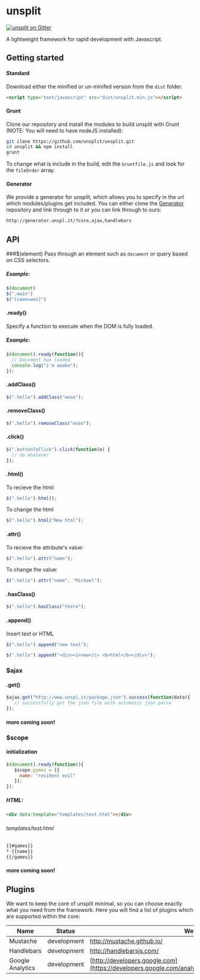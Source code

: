 # unsplit

[![unsplit on Gitter](https://img.shields.io/badge/GITTER-join%20chat-green.svg "unsplit on Gitter")](https://gitter.im/unsplit)

A lightweight framework for rapid development with Javascript.

## Getting started

#### Standard

Download either the minified or un-minifed version from the ```dist``` folder. 

```html
<script type="text/javascript" src="dist/unsplit.min.js"></script>
```

#### Grunt

Clone our repository and install the modules to build unsplit with Grunt (NOTE: You will need to have nodeJS installed):

```bash
git clone https://github.com/unsplit/unsplit.git
cd unsplit && npm install
grunt
```

To change what is include in the build, edit the ```Gruntfile.js``` and look for the ```fileOrder``` array.

#### Generator
We provide a generator for unsplit, which allows you to specify in the url which modules/plugins get included. You can either clone the 
[Generator](http://github.com/unsplit/generator) repository and link through to it or you can link through to ours:

```html
http://generator.unspl.it/?core,ajax,handlebars
```

## API

###$(element)
Pass through an element such as ```document``` or query based on CSS selectors.

##### Example:

```javascript
$(document)
$(".main")
$("[name=woo]")
```

#### .ready()

Specify a function to execute when the DOM is fully loaded.

##### Example:

```javascript
$(document).ready(function(){
  // Document has loaded
  console.log("i'm awake");
});
```

#### .addClass()
```javascript
$(".hello").addClass("wooo");
```

#### .removeClass()
```javascript
$(".hello").removeClass("wooo");
```

#### .click()
```javascript
$(".buttonToClick").click(function(e) {
  // do whatever
});
```

#### .html()
To recieve the html:
```javascript
$(".hello").html();
```

To change the html
```javascript
$(".hello").html("New html");
```

#### .attr()
To recieve the attribute's value: 
```javascript
$(".hello").attr("name");
```

To change the value:
```javascript
$(".hello").attr("name", "Michael");
```

#### .hasClass()
```javascript
$(".hello").hasClass("there");
```

#### .append()
Insert text or HTML
```javascript
$(".hello").append("new text");
```

```javascript
$(".hello").append("<div><i>new</i> <b>html</b></div>");
```

### $ajax

#### .get()

```javascript
$ajax.get("http://www.unspl.it/package.json").success(function(data){
   // successfully got the json file with automatic json parse
});
```

#### more coming soon!

### $scope

#### initialization

```javascript
$(document).ready(function(){
   $scope.games = [{
     name: "resident evil"
   }];
});
```
##### HTML:
```html
<div data-template="templates/test.html"></div>
```

###### templates/test.html

```html
{{#games}}
* {{name}}
{{/games}}
```

#### more coming soon!

## Plugins
We want to keep the core of unsplit minimal, so you can choose exactly what you need from the framework. Here you will find a list of plugins which are 
supported within the core:

| Name | Status | Website | API |
|-------------|---------------|--------------------------|---------------------------------------|
| Mustache | development | http://mustache.github.io/ | ```$("#container").template(html)```|
| Handlebars | development | http://handlebarsjs.com/ | ```$("#container").template(html)```|
| Google Analytics | development | [http://developers.google.com](https://developers.google.com/analytics/devguides/collection/analyticsjs/) | ```ga(category, label, value)``` |


